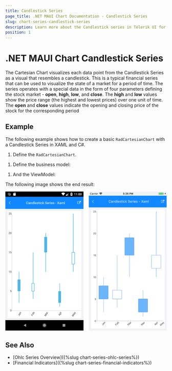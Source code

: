 ```yaml
---
title: Candlestick Series
page_title: .NET MAUI Chart Documentation - Candlestick Series
slug: chart-series-candlestick-series
description: Learn more about the Candlestick series in Telerik UI for .NET MAUI Chart control. 
position: 1
---
```


# .NET MAUI Chart Candlestick Series

The Cartesian Chart visualizes each data point from the Candlestick Series as a visual that resembles a candlestick. This is a typical financial series that can be used to visualize the state of a market for a period of time. The series operates with a special data in the form of four parameters defining the stock market - **open**, **high**, **low**, and **close**. The **high** and **low** values show the price range (the highest and lowest prices) over one unit of time. The **open** and **close** values indicate the opening and closing price of the stock for the corresponding period

## Example

The following example shows how to create a basic `RadCartesianChart` with a Candlestick Series in XAML and C#.

1. Define the `RadCartesianChart`.

 <snippet id='chart-series-candlestick-xaml' />

1. Define the business model:

 <snippet id='chart-ohlc-datapoint-csharp' />


 1. And the ViewModel:

  <snippet id='chart-financial-indicator-viewmodel' />

The following image shows the end result:

![Chart Candlestick](images/candlestick_series.png)

## See Also

- [Ohlc Series Overview]({%slug chart-series-ohlc-series%})
- [Financial Indicators]({%slug chart-series-financial-indicators%})
